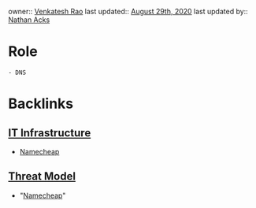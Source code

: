 owner:: [Venkatesh Rao](<Venkatesh Rao.md>)
last updated:: [August 29th, 2020](<August 29th, 2020.md>)
last updated by:: [Nathan Acks](<Nathan Acks.md>)
# Role
    - DNS

# Backlinks
## [IT Infrastructure](<IT Infrastructure.md>)
- [Namecheap](<Namecheap.md>)

## [Threat Model](<Threat Model.md>)
- "[Namecheap](<Namecheap.md>)"

